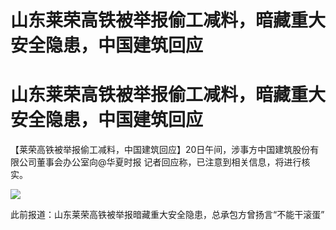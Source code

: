 # 山东莱荣高铁被举报偷工减料，暗藏重大安全隐患，中国建筑回应

# 山东莱荣高铁被举报偷工减料，暗藏重大安全隐患，中国建筑回应

【莱荣高铁被举报偷工减料，中国建筑回应】20日午间，涉事方中国建筑股份有限公司董事会办公室向@华夏时报 记者回应称，已注意到相关信息，将进行核实。

![](https://inews.gtimg.com/news_bt/OTEtrPYIVf18olyeTozhT2oIRxB98LjN7b-B4H6VqyB_YAA/1000)

此前报道：山东莱荣高铁被举报暗藏重大安全隐患，总承包方曾扬言“不能干滚蛋”

